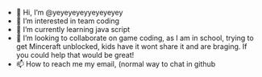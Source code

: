 - 👋 Hi, I’m @yeyeyeyeyyeyeyeyey
- 👀 I’m interested in team coding 
- 🌱 I’m currently learning java script
- 💞️ I’m looking to collaborate on game coding, as I am in school, trying to get Minceraft unblocked, kids have it wont share it and are braging. If you could help that would be great!
- 📫 How to reach me my email, (normal way to chat in github

